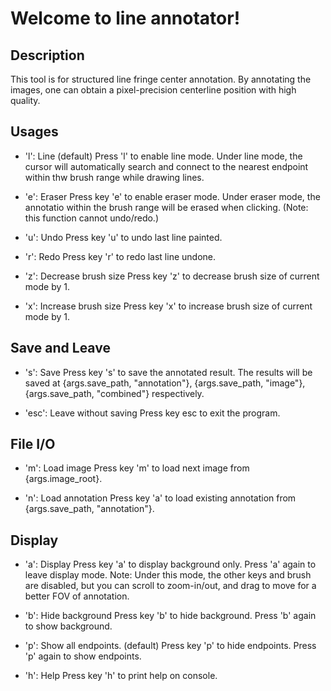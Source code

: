 # Welcome to line annotator!

## Description
This tool is for structured line fringe center annotation. By annotating the images, one can obtain a pixel-precision centerline position with high quality.

## Usages
- 'l': Line (default)
Press 'l' to enable line mode. Under line mode, the cursor will automatically search and connect to the nearest endpoint within thw brush range while drawing lines. 

- 'e': Eraser
Press key 'e' to enable eraser mode. Under eraser mode, the annotatio within the brush range will be erased when clicking. (Note: this function cannot undo/redo.)

- 'u': Undo
Press key 'u' to undo last line painted.

- 'r': Redo
Press key 'r' to redo last line undone.

- 'z': Decrease brush size 
Press key 'z' to decrease brush size of current mode by 1.

- 'x': Increase brush size 
Press key 'x' to increase brush size of current mode by 1.

## Save and Leave  
- 's': Save
Press key 's' to save the annotated result.
The results will be saved at {args.save_path, "annotation"}, {args.save_path, "image"}, {args.save_path, "combined"} respectively.

- 'esc': Leave without saving
Press key esc to exit the program.

## File I/O
- 'm': Load image
Press key 'm' to load next image from {args.image_root}.

- 'n': Load annotation
Press key 'a' to load existing annotation from {args.save_path, "annotation"}.

## Display
- 'a': Display 
Press key 'a' to display background only. Press 'a' again to leave display mode.
Note: Under this mode, the other keys and brush are disabled, but you can scroll to zoom-in/out, and drag to move for a better FOV of annotation.  

- 'b': Hide background
Press key 'b' to hide background. Press 'b' again to show background.

- 'p': Show all endpoints. (default)
Press key 'p' to hide endpoints. Press 'p' again to show endpoints.

- 'h': Help
Press key 'h' to print help on console.


